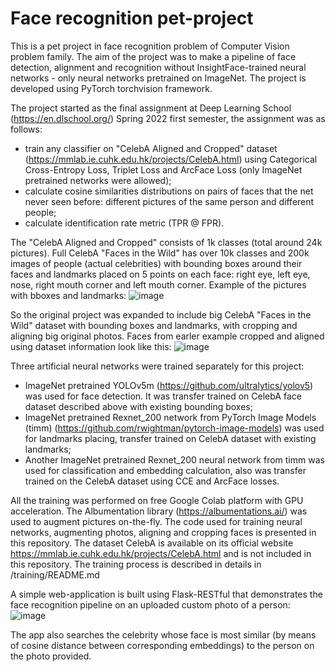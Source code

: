 # Face recognition pet-project

This is a pet project in face recognition problem of Computer Vision problem family. The aim of the project was to make a pipeline of face detection, alignment and  recognition without InsightFace-trained neural networks - only neural networks pretrained on ImageNet. The project is developed using PyTorch torchvision framework.

The project started as the final assignment at Deep Learning School (https://en.dlschool.org/) Spring 2022 first semester, the assignment was as follows: 
- train any classifier on "CelebA Aligned and Cropped" dataset (https://mmlab.ie.cuhk.edu.hk/projects/CelebA.html) using Categorical Cross-Entropy Loss, Triplet Loss and ArcFace Loss (only ImageNet pretrained networks were allowed);
- calculate cosine similarities distributions on pairs of faces that the net never seen before: different pictures of the same person and different people;
- calculate identification rate metric (TPR @ FPR).

The "CelebA Aligned and Cropped" consists of 1k classes (total around 24k pictures). Full CelebA "Faces in the Wild" has over 10k classes and 200k images of people (actual celebrities) with bounding boxes around their faces and landmarks placed on 5 points on each face: right eye, left eye, nose, right mouth corner and left mouth corner.
Example of the pictures with bboxes and landmarks:
![image](https://user-images.githubusercontent.com/89016122/184662355-9353ab9c-81d1-431d-b51a-6a35df813fd9.png)

So the original project was expanded to include big CelebA "Faces in the Wild" dataset with bounding boxes and landmarks, with cropping and aligning big original photos. 
Faces from earler example cropped and aligned using dataset information look like this:
![image](https://user-images.githubusercontent.com/89016122/184663974-e4b337fd-667e-4375-84cc-33f45ebcb99c.png)

Three artificial neural networks were trained separately for this project:
- ImageNet pretrained YOLOv5m (https://github.com/ultralytics/yolov5) was used for face detection. It was transfer trained on CelebA face dataset described above with existing bounding boxes;
- ImageNet pretrained Rexnet_200 network from PyTorch Image Models (timm) (https://github.com/rwightman/pytorch-image-models) was used for landmarks placing, transfer trained on CelebA dataset with existing landmarks;
- Another ImageNet pretrained Rexnet_200 neural network from timm was used for classification and embedding calculation, also was transfer trained on the CelebA dataset using CCE and ArcFace losses.

All the training was performed on free Google Colab platform with GPU acceleration. The Albumentation library (https://albumentations.ai/) was used to augment pictures on-the-fly. The code used for training neural networks, augmenting photos, aligning and cropping faces is presented in this repository. The dataset CelebA is available on its official website https://mmlab.ie.cuhk.edu.hk/projects/CelebA.html and is not included in this repository. The training process is described in details in /training/README.md

A simple web-application is built using Flask-RESTful that demonstrates the face recognition pipeline on an uploaded custom photo of a person:
![image](https://user-images.githubusercontent.com/89016122/185673445-a052346b-ea51-4402-a3c5-12375cb12ef5.png)

The app also searches the celebrity whose face is most similar (by means of cosine distance between corresponding embeddings) to the person on the photo provided.
